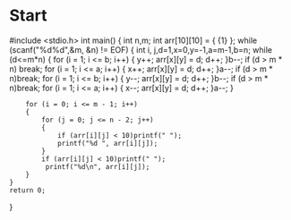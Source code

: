 # Start
#include <stdio.h>
int main()
{
	int n,m;
	int arr[10][10] = { {1} };
	while (scanf("%d%d",&m, &n) != EOF)
	{
		int  i, j,d=1,x=0,y=-1,a=m-1,b=n;
		while (d<=m*n)
		{
			for (i = 1; i <= b; i++)
			{
				y++;
				arr[x][y] = d;
				d++;
			}b--;
			if (d > m * n) break;
			for (i = 1; i <= a; i++)
			{
				x++;
				arr[x][y] = d;
				d++;
			}a--;
			if (d > m * n)break;
			for (i = 1; i <= b; i++)
			{
				y--;
				arr[x][y] = d;
				d++;
			}b--;
			if (d > m * n)break;
			for (i = 1; i <= a; i++)
			{
				x--;
				arr[x][y] = d;
				d++;
			}a--;
		}

		for (i = 0; i <= m - 1; i++)
		{
			for (j = 0; j <= n - 2; j++)
			{
				if (arr[i][j] < 10)printf(" ");
				printf("%d ", arr[i][j]);
			}
			if (arr[i][j] < 10)printf(" ");
			 printf("%d\n", arr[i][j]);
		}
	}
	return 0;
}
